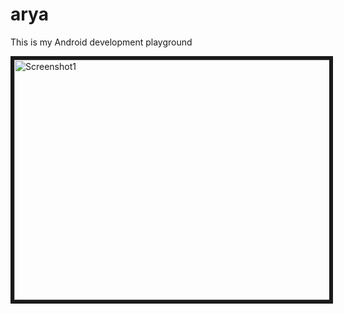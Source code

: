 arya
====

This is my Android development playground

<img src="http://i.imgur.com/7HDsvXX.png" alt="Screenshot1" border="6" height="384" width="640">